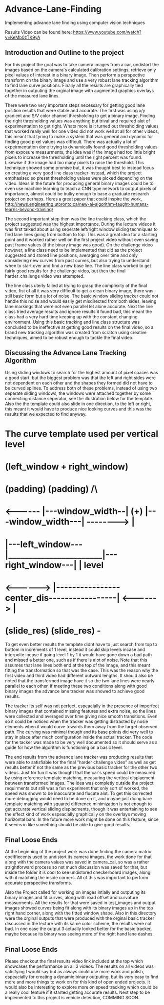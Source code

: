 # Advance-Lane-Finding
Implementing advance lane finding using computer vision techniques

Results Video can be found here: https://www.youtube.com/watch?v=KeMb0zTK9yA

## Introduction and Outline to the project

For this project the goal was to take camera images from a car, undistort the images based on the camera's calculated calibration settings, retrieve only pixel values of interest in a binary image. Then perform a perspective transform on the binary image and use a very robust lane tracking algorithm to find lane curve positions. Finally all the results are graphically tied together in outputing the orginal image with augmented graphics overlays of the measured lane lines.

There were two very important steps necessary for getting good lane position results that were stable and accurate. The first was using x/y gradient and S/V color channel thresholding to get a binary image. Finding the right thresholding values was anything but trival and required alot of experimentation to get right. Whats more is it turned out thresholding values that worked really well for one video did not work well at all for other videos, this meant that tyring to make a system that was general and dynamic for finding good pixel values was difficult. There was actually a lot of expeirmentation done trying to dynamically found good thresholding values from exposure measurments, the idea was if the image had too little bright pixels to increase the thresholding until the right percent was found. Likewise if the image had too many pixels to raise the threshold. This technique showed some promise but, it was thought best to instead focus on creating a very good line class tracker instead, which the project emphasised so preset thresholding values were picked depending on the video. Ideas in the future for producing general binary images could be to even use machine learning to teach a CNN type network to output pixels of importance, almost could be bulky enough to base a graduate research project on perhaps. Heres a great paper that could inspire the work, http://news.engineering.utoronto.ca/new-ai-algorithm-taught-humans-learns-beyond-training/

The second important step then was the line tracking class, which the project suggested was the highest importance. During the lecture videos it was first talked about using seperate left/right window sliding techniques to find lane lines going from bottom to top. This was a great idea for a starting point and it worked rather well on the first project video without even saving past frame values (if the binary image was good). On the challenge video however, a line class need to be implemented that did as the project suggested and stored line positions, averaging over time and only considering new curves from past curves, but also trying to understand when to start over and find a new base line. The line class worked to get fairly good results for the challenge video, but then the final harder_challenge video was attempted.

The line class uterly failed at trying to grasp the complexity of the final video, fist of all it was very difficult to get a clean binary image, there was still basic form but a lot of noise. The basic window sliding tracker could not handle this noise and would easily get misdirected from both sides, leaving lane markings that were not even parallel let alone accurate. Next the line class tried average results and ignore results it found bad, this meant the class had a very hard time keeping up with the constant changing environment. Using this basic tracking and line class structure was concluded to be ineffective at getting good results on the final video, so a brand new tracking algorithm was created from scratch using creative techniques, aimed to be robust enough to tackle the final video.

## Discussing the Advance Lane Tracking Algorithm

Using sliding windows to search for the highest amount of pixel spaces was a good start, but the biggest problem was that the left and right sides were not dependent on each other and the shapes they formed did not have to be curved splines. To address both of these problems, instead of using two seperate sliding windows, the windows were attached together by some connecting distance seperator, see the illustration below for the template. Also the the template could also slide in one direction, to the left or right, this meant it would have to produce nice looking curves and this was the results that we expected to find anyway.

# The curve template used per vertical level
#  (left_window + right_window)
#
#  (padding)                                                                (padding)           /\
#   <------ |---window_width--|           (+)         |---window_width---|  -------->           |
#           |---left_window---|_______________________|---right_window---|                      | level
#         <------>  |----------------center_dis-----------------|   <------>                    |
#       (slide_res)                                                (slide_res)                  -

To get even better results the template didnt have to just search from top to bottom in increments of 1 level, instead it could skip levels incase and interpolte incase if going level 1 by 1 it would have gone down a bad path and missed a better one, such as if there is alot of noise. Note that this assumes that lane lines both end at the top of the image, and this meant fitting the transformation so that was the case. This was the reason why the first video and third video had different outward lengths. It should also be noted that the transformed image have it so the two lane lines were nearly parallel to each other, if meeting these two conditions along with good binary images the advance lane tracker was showed to achieve good results. 

The tracker its self was not perfect, espeacially in the presence of imperfect binary images that contained missing features and extra noise, so the lines were collected and averaged over time giving nice smooth transitions. Even so it could be noticed when the tracker was getting distracted by nosie elements when it would curve towards them away from the target observed path. The curving was minimal though and its base points did very well to stay in place after much configuration inside the actual tracker. The code for the tacker was made to be very well documented so it should serve as a guide for how the algorithm is functioning on a basic level.

The end results from the advance lane tracker was producing results that were able to satisfiable for the final "harder challenge video" as well as get results better if not the same as the previous basic tracker for the other two videos. Just for fun it was thought that the car's speed could be measured by using reference template matching, measuring the vertical displacment between transformed images. The idea was completly outside the project requirments but still was a fun experiment that only sort of worked, the speed was shown to be inaccurate and flucate alot. To get this corrected more debugging would need to be done on it, and maybe just doing bare template matching with squared difference minimization is not enough to get accurate vertical sliding displacments, though it was entertaining to see the effect kind of work espeacially graphically on the overlays moving horizontal bars. In the future more work might be done on this feature, since it seems in like something should be able to give good results. 

## Final Loose Ends

At the beginning of the project work was done finding the camera matrix coeiffiecents used to undistort its camera images, the work done for that along with the camera values was saved in camera_cal, so was a rather strightforward process so not much discussion was saved for that, but inside the folder it is cool to see undistored checkerboard images, along with it matching the inside corners. All of this was important to perform accurate perspective transforms.

Also the Project called for working on images intially and outputing its binary images and fit curves, along with road offset and curvature measurments. All the results for that were saved in test_images and output images showed curves being fit along with its binary images up in the top right hand corner, along with the fitted window shape. Also in this directory were the orginal outputs that were produced with the orginal basic tracker discussed in the lecture with its same color scheme, the results were not bad. In one case the output 3 actually looked better for the basic tracker, maybe because its binary was seeing more of the right hand lane dashes. 

## Final Loose Ends

Please checkout the final results video link included at the top which showcases the performance on all 3 videos. The results on all videos was satisfying I would say but as always could use more work and polish, espeacially for creating a dynamic binary outputing, but its very easy to find more and more things to work on for this kind of open ended projects. It would also be interesting to explore more on speed tracking which could be a really cool feature if it started getting accurate results. Next step to be implemented to this project is vehicle detection, COMMING SOON.



